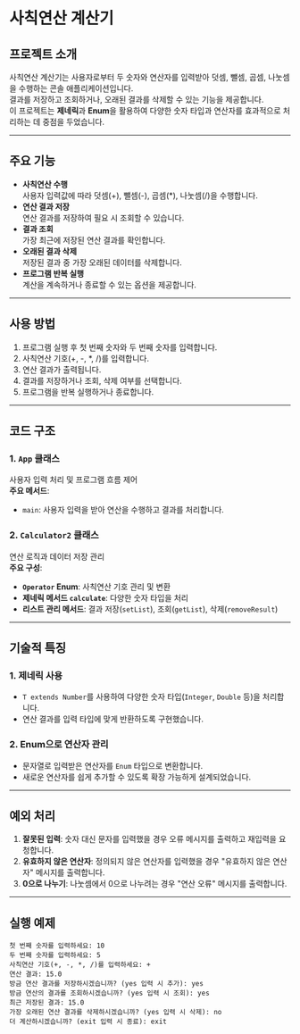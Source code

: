 # 사칙연산 계산기

## 프로젝트 소개
사칙연산 계산기는 사용자로부터 두 숫자와 연산자를 입력받아 덧셈, 뺄셈, 곱셈, 나눗셈을 수행하는 콘솔 애플리케이션입니다.  
결과를 저장하고 조회하거나, 오래된 결과를 삭제할 수 있는 기능을 제공합니다.  
이 프로젝트는 **제네릭**과 **Enum**을 활용하여 다양한 숫자 타입과 연산자를 효과적으로 처리하는 데 중점을 두었습니다.

---

## 주요 기능
- **사칙연산 수행**  
  사용자 입력값에 따라 덧셈(+), 뺄셈(-), 곱셈(*), 나눗셈(/)을 수행합니다.
- **연산 결과 저장**  
  연산 결과를 저장하여 필요 시 조회할 수 있습니다.
- **결과 조회**  
  가장 최근에 저장된 연산 결과를 확인합니다.
- **오래된 결과 삭제**  
  저장된 결과 중 가장 오래된 데이터를 삭제합니다.
- **프로그램 반복 실행**  
  계산을 계속하거나 종료할 수 있는 옵션을 제공합니다.

---

## 사용 방법
1. 프로그램 실행 후 첫 번째 숫자와 두 번째 숫자를 입력합니다.
2. 사칙연산 기호(+, -, *, /)를 입력합니다.
3. 연산 결과가 출력됩니다.
4. 결과를 저장하거나 조회, 삭제 여부를 선택합니다.
5. 프로그램을 반복 실행하거나 종료합니다.

---

## 코드 구조

### 1. `App` 클래스
사용자 입력 처리 및 프로그램 흐름 제어  
**주요 메서드**:  
- `main`: 사용자 입력을 받아 연산을 수행하고 결과를 처리합니다.

### 2. `Calculator2` 클래스
연산 로직과 데이터 저장 관리  
**주요 구성**:
- **`Operator` Enum**: 사칙연산 기호 관리 및 변환
- **제네릭 메서드 `calculate`**: 다양한 숫자 타입을 처리
- **리스트 관리 메서드**: 결과 저장(`setList`), 조회(`getList`), 삭제(`removeResult`)

---

## 기술적 특징

### 1. **제네릭 사용**
- `T extends Number`를 사용하여 다양한 숫자 타입(`Integer`, `Double` 등)을 처리합니다.
- 연산 결과를 입력 타입에 맞게 반환하도록 구현했습니다.

### 2. **Enum으로 연산자 관리**
- 문자열로 입력받은 연산자를 `Enum` 타입으로 변환합니다.
- 새로운 연산자를 쉽게 추가할 수 있도록 확장 가능하게 설계되었습니다.

---

## 예외 처리
1. **잘못된 입력**: 숫자 대신 문자를 입력했을 경우 오류 메시지를 출력하고 재입력을 요청합니다.
2. **유효하지 않은 연산자**: 정의되지 않은 연산자를 입력했을 경우 "유효하지 않은 연산자" 메시지를 출력합니다.
3. **0으로 나누기**: 나눗셈에서 0으로 나누려는 경우 "연산 오류" 메시지를 출력합니다.

---

## 실행 예제
```plaintext
첫 번째 숫자를 입력하세요: 10
두 번째 숫자를 입력하세요: 5
사칙연산 기호(+, -, *, /)를 입력하세요: +
연산 결과: 15.0
방금 연산 결과를 저장하시겠습니까? (yes 입력 시 추가): yes
방금 연산의 결과를 조회하시겠습니까? (yes 입력 시 조회): yes
최근 저장된 결과: 15.0
가장 오래된 연산 결과를 삭제하시겠습니까? (yes 입력 시 삭제): no
더 계산하시겠습니까? (exit 입력 시 종료): exit

